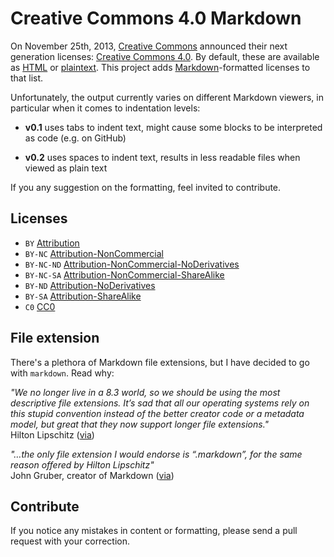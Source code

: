 # Creative Commons 4.0 Markdown

On November 25th, 2013, [Creative Commons](http://creativecommons.org/) announced their next generation licenses: [Creative Commons 4.0](https://creativecommons.org/weblog/entry/40768). By default, these are available as [HTML](http://creativecommons.org/licenses/) or [plaintext](http://creativecommons.org/weblog/entry/41127). This project adds [Markdown](http://daringfireball.net/projects/markdown/)-formatted licenses to that list.

Unfortunately, the output currently varies on different Markdown viewers, in particular when it comes to indentation levels:

* __v0.1__ uses tabs to indent text,  might cause some blocks to be interpreted as code (e.g. on GitHub)

* __v0.2__ uses spaces to indent text, results in less readable files when viewed as plain text

If you any suggestion on the formatting, feel invited to contribute.

## Licenses

* `BY` [Attribution](licenses/by.markdown)
* `BY-NC` [Attribution-NonCommercial](licenses/by-nc.markdown)
* `BY-NC-ND` [Attribution-NonCommercial-NoDerivatives](licenses/by-nc-nd.markdown)
* `BY-NC-SA` [Attribution-NonCommercial-ShareAlike](licenses/by-nc-sa.markdown)
* `BY-ND` [Attribution-NoDerivatives](licenses/by-nd.markdown)
* `BY-SA` [Attribution-ShareAlike](licenses/by-sa.markdown)
* `C0` [CC0](licenses/zero.markdown)

## File extension

There's a plethora of Markdown file extensions, but I have decided to go with `markdown`. Read why:

*"We no longer live in a 8.3 world, so we should be using the most descriptive file extensions. It’s sad that all our operating systems rely on this stupid convention instead of the better creator code or a metadata model, but great that they now support longer file extensions."*  
Hilton Lipschitz ([via](http://hiltmon.com/blog/2012/03/07/the-markdown-file-extension/))

*"…the only file extension I would endorse is “.markdown”, for the same reason offered by Hilton Lipschitz"*  
John Gruber, creator of Markdown ([via](http://daringfireball.net/linked/2014/01/08/markdown-extension))

## Contribute

If you notice any mistakes in content or formatting, please send a pull request with your correction.
